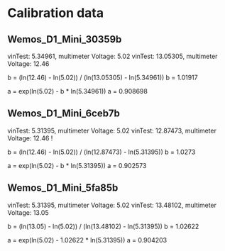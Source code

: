 # Calibration data

## Wemos_D1_Mini_30359b

vinTest: 5.34961, multimeter Voltage: 5.02
vinTest: 13.05305, multimeter Voltage: 12.46

b = (ln(12.46) - ln(5.02)) / (ln(13.05305) - ln(5.34961))
b = 1.01917

a = exp(ln(5.02) - b \* ln(5.34961))
a = 0.908698

## Wemos_D1_Mini_6ceb7b

vinTest: 5.31395, multimeter Voltage: 5.02
vinTest: 12.87473, multimeter Voltage: 12.46 !

b = (ln(12.46) - ln(5.02)) / (ln(12.87473) - ln(5.31395))
b = 1.0273

a = exp(ln(5.02) - b \* ln(5.31395))
a = 0.902573

## Wemos_D1_Mini_5fa85b

vinTest: 5.31395, multimeter Voltage: 5.02
vinTest: 13.48102, multimeter Voltage: 13.05

b = (ln(13.05) - ln(5.02)) / (ln(13.48102) - ln(5.31395))
b = 1.02622

a = exp(ln(5.02) - 1.02622 * ln(5.31395))
a = 0.904203
